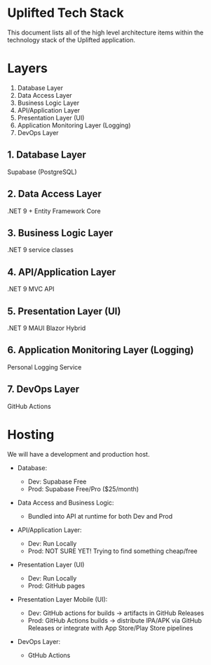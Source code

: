 # Uplifted Tech Stack
This document lists all of the high level architecture items within the technology stack of the Uplifted application.

# Layers
1. Database Layer
2. Data Access Layer
3. Business Logic Layer
4. API/Application Layer
5. Presentation Layer (UI)
6. Application Monitoring Layer (Logging)
7. DevOps Layer

## 1. Database Layer
Supabase (PostgreSQL)

## 2. Data Access Layer
.NET 9 + Entity Framework Core

## 3. Business Logic Layer
.NET 9 service classes

## 4. API/Application Layer
.NET 9 MVC API

## 5. Presentation Layer (UI)
.NET 9 MAUI Blazor Hybrid

## 6. Application Monitoring Layer (Logging)
Personal Logging Service

## 7. DevOps Layer
GitHub Actions

# Hosting
We will have a development and production host.

- Database:
  - Dev: Supabase Free
  - Prod: Supabase Free/Pro ($25/month)

- Data Access and Business Logic:
  - Bundled into API at runtime for both Dev and Prod
 
- API/Application Layer:
  - Dev: Run Locally
  - Prod: NOT SURE YET! Trying to find something cheap/free
 
- Presentation Layer (UI)
  - Dev: Run Locally
  - Prod: GitHub pages
 
- Presentation Layer Mobile (UI):
  - Dev: GitHub actions for builds -> artifacts in GitHub Releases
  - Prod: GitHub Actions builds -> distribute IPA/APK via GitHub Releases or integrate with App Store/Play Store pipelines

- DevOps Layer:
  - GtHub Actions
